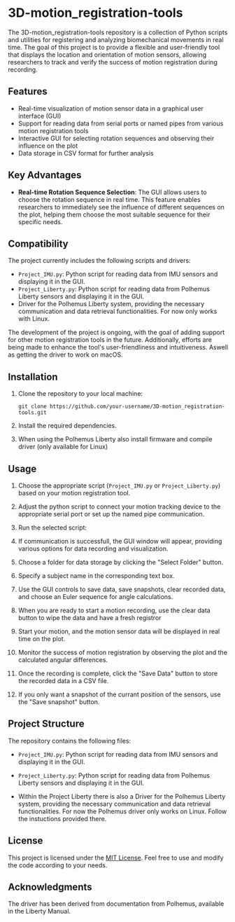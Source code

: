 # 3D-motion_registration-tools

The 3D-motion_registration-tools repository is a collection of Python scripts and utilities for registering and analyzing biomechanical movements in real time. The goal of this project is to provide a flexible and user-friendly tool that displays the location and orientation of motion sensors, allowing researchers to track and verify the success of motion registration during recording.

## Features

- Real-time visualization of motion sensor data in a graphical user interface (GUI)
- Support for reading data from serial ports or named pipes from various motion registration tools
- Interactive GUI for selecting rotation sequences and observing their influence on the plot
- Data storage in CSV format for further analysis

## Key Advantages

- **Real-time Rotation Sequence Selection**: The GUI allows users to choose the rotation sequence in real time. This feature enables researchers to immediately see the influence of different sequences on the plot, helping them choose the most suitable sequence for their specific needs.

## Compatibility

The project currently includes the following scripts and drivers:

- `Project_IMU.py`: Python script for reading data from IMU sensors and displaying it in the GUI.
- `Project_Liberty.py`: Python script for reading data from Polhemus Liberty sensors and displaying it in the GUI.
- Driver for the Polhemus Liberty system, providing the necessary communication and data retrieval functionalities. For now only works with Linux. 

The development of the project is ongoing, with the goal of adding support for other motion registration tools in the future. Additionally, efforts are being made to enhance the tool's user-friendliness and intuitiveness. Aswell as getting the driver to work on macOS.

## Installation

1. Clone the repository to your local machine:

   ```shell
   git clone https://github.com/your-username/3D-motion_registration-tools.git
   ```

2. Install the required dependencies.

3. When using the Polhemus Liberty also install firmware and compile driver (only available for Linux)


## Usage

1. Choose the appropriate script (`Project_IMU.py` or `Project_Liberty.py`) based on your motion registration tool.

2. Adjust the python script to connect your motion tracking device to the appropriate serial port or set up the named pipe communication.

3. Run the selected script:

4. If communication is successfull, the GUI window will appear, providing various options for data recording and visualization.

5. Choose a folder for data storage by clicking the "Select Folder" button.

6. Specify a subject name in the corresponding text box.

7. Use the GUI controls to save data, save snapshots, clear recorded data, and choose an Euler sequence for angle calculations.

8. When you are ready to start a motion recording, use the clear data button to wipe the data and have a fresh registror

9. Start your motion, and the motion sensor data will be displayed in real time on the plot.

10. Monitor the success of motion registration by observing the plot and the calculated angular differences.

11. Once the recording is complete, click the "Save Data" button to store the recorded data in a CSV file.

12. If you only want a snapshot of the currant position of the sensors, use the "Save snapshot" button.

## Project Structure

The repository contains the following files:

- `Project_IMU.py`: Python script for reading data from IMU sensors and displaying it in the GUI.
- `Project_Liberty.py`: Python script for reading data from Polhemus Liberty sensors and displaying it in the GUI.

- Within the Project Liberty there is also a Driver for the Polhemus Liberty system, providing the necessary communication and data retrieval functionalities. For now the Polhemus driver only works on Linux. Follow the instuctions provided there.

## License

This project is licensed under the [MIT License](LICENSE). Feel free to use and modify the code according to your needs.

## Acknowledgments

The driver has been derived from documentation from Polhemus, available in the Liberty Manual.
